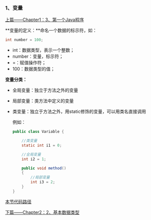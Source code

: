 ### 1、变量

[上篇——Chapter1：3、第一个Java程序](https://github.com/wmhou/java_blog/blob/master/JavaSE/Chapter1%20%E6%A6%82%E8%BF%B0/3%E3%80%81%E7%AC%AC%E4%B8%80%E4%B8%AAJava%E7%A8%8B%E5%BA%8F.md)

**变量的定义：**命名一个数据的标示符，如：

```java
int number = 100;
```

- int：数据类型，表示一个整数；
- number：变量，标示符；
- =：赋值操作符；
- 100：数据类型的值；

**变量分类：**

- 全局变量：独立于方法之外的变量

- 局部变量：类方法中定义的变量

- 类变量：独立于方法之外，用static修饰的变量，可以用类名直接调用

  例如：

  ```java
  public class Variable {

      //类变量
      static int i1 = 0;

      //全局变量
      int i2 = 1;

      public void method()
      {
          //局部变量
          int i3 = 2;
      }
  }
  ```


[本节代码路径](https://github.com/wmhou/java_blog/tree/master/JavaSE/JavaCode/src/com/wmhou/chapter2)

[下篇——Chapter2：2、基本数据类型](2、基本数据类型.md)


